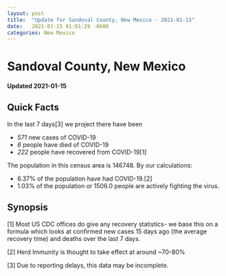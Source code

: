 ```yaml
---
layout: post
title:  "Update for Sandoval County, New Mexico - 2021-01-15"
date:   2021-01-15 01:01:29 -0600
categories: New Mexico
---
```


# Sandoval County, New Mexico
#### Updated 2021-01-15

## Quick Facts

In the last 7 days[3] we project there have been
- *571* new cases of COVID-19
- *6* people have died of COVID-19
- *222* people have recovered from COVID-19[1]

The population in this census area is 146748. By our calculations:
- 6.37% of the population have had COVID-19.[2]
- 1.03% of the population or 1506.0 people are actively fighting the virus.

## Synopsis




[1] Most US CDC offices do give any recovery statistics- we base this on a formula which looks at confirmed new cases
15 days ago (the average recovery time) and deaths over the last 7 days.

[2] Herd Immunity is thought to take effect at around ~70-80%

[3] Due to reporting delays, this data may be incomplete.
 
    